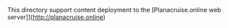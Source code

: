 This directory support content deployment to the [Planacruise.online web server]](http://planacruise.online)
